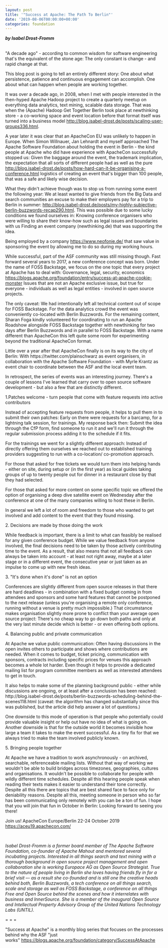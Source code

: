 ```yaml
---
layout: post
title: '"Success at Apache: The Path To Berlin"'
date: '2019-08-06T00:00:00+00:00'
categories: foundation
---
```

<div><strong><em>by Isabel Drost-Fromm</em></strong></div> 
  <div><br /></div> 

"A decade ago" - according to common wisdom for software engineering that's the equivalent of the stone age: The only constant is change - and rapid change at that.
  <p> </p> 
This blog post is going to tell an entirely different story: One about what persistence, patience and continuous engagement can accomplish. One about what can happen when people are working together.
  <p> </p> 

It was over a decade ago, in 2008, when I met with people interested in the then-hyped Apache Hadoop project to create a quarterly meetup on everything data analytics, text mining, scalable data storage. That was when the (Apache) Hadoop Get Together
Berlin took place at newthinking store - a co-working space and event location before that format itself was turned into a business model <a href="http://blog.isabel-drost.de/posts/scaling-user-groups336.html">http://blog.isabel-drost.de/posts/scaling-user-groups336.html</a>.
 <p> </p> 

A year later it was clear that an ApacheCon EU was unlikely to happen in Europe. When Simon Willnauer, Jan Lehnardt and myself approached The Apache Software Foundation about holding the event in Berlin - the kind people at Apache who did have experience with ApacheCon successfully stopped us: Given the baggage around the event, the trademark implication, the expectation that all sorts of different people had as well as the pure <a href="http://blog.isabel-drost.de/posts/how-hard-can-it-be-organising-a-conference.html">http://blog.isabel-drost.de/posts/how-hard-can-it-be-organising-a-conference.html</a> logistics of
creating an event that's bigger than 100 people, that was a safe and likely wise decision.
 <p> </p> 
What they didn't achieve though was to stop us from running some event the following year: We at least wanted to give friends from the Big Data and search communities an excuse to make their employers pay for a trip to Berlin in summer: <a href="http://blog.isabel-drost.de/posts/my-highly-subjective-berlin-buzzwords-recap290.html">http://blog.isabel-drost.de/posts/my-highly-subjective-berlin-buzzwords-recap290.html</a>. This was possible due to some lucky conditions we found ourselves in: 
Knowing  conference organisers who were willing to share their know-how such as legal issues and boundaries with us 
Finding an event company (newthinking.de) that was supporting the idea. 
 <p> </p>  Being employed by a company <a href="https://www.neofonie.de/">https://www.neofonie.de/</a> that saw value in sponsoring the event by allowing me to do so during my  working hours.
 <p> </p> 
While successful, part of the ASF community was still missing though. Fast forward several years to 2017, a new conference concept was born. Under the name of FOSS Backstage, we focus on the one topic that every project at Apache has to deal with: Governance, legal, security, economics <a href="https://blogs.apache.org/foundation/entry/success-at-apache-cookie-monster">https://blogs.apache.org/foundation/entry/success-at-apache-cookie-monster</a>
Issues that are not an Apache exclusive issue, but true for everyone - individuals as well as legal entities - involved in open source projects. 
 <p> </p> 
The only caveat: We had intentionally left all technical content out of scope for FOSS Backstage. For the data analytics crowd the event was conveniently co-located with Berlin Buzzwords. For the remaining content, Sharan Foga kindly volunteered for coordinating to run an Apache Roadshow alongside FOSS Backstage together with newthinking for two days after Berlin Buzzwords and in parallel to FOSS Backstage. With a name different than ApacheCon this left quite some room for experimenting beyond the traditional ApacheCon format.
<p>
Little over a year after that ApacheCon finally is on its way to the city of Berlin: With https://twitter.com/plainschwarz as event organisers, in collaboration with the Apache Software Foundation - with Myrle Krantz as event chair to coordinate between the ASF and the local event team.
<p>
In retrospect, the series of events was an interesting journey. There's a couple of lessons I've learned that carry over to open source software development - but also a few that are distinctly different.
<p>
1.Patches welcome - turn people that come with feature requests into active contributors
<p>
Instead of accepting feature requests from people, it helps to pull them in to submit their own patches: Early on there were requests for a barcamp, for a lightning talk session, for trainings. My response back then: Submit the idea through the CfP form, find someone to run it and we'll run it through the regular submission process adding it to the schedule if it fits.  
<p>
For the trainings we went for a slightly different approach: Instead of directly offering them ourselves we reached out to established training providers suggesting to run with a co-location/ co-promotion approach.
<p>
For those that asked for free tickets we would turn them into helping hands - either on site, during setup or (in the first year) as local guides taking groups of up to twenty people out for dinner in a restaurant close by that they had selected.
<p>
For those that asked for more content on some specific topic we offered the  option of organising a deep dive satellite event on Wednesday after the conference at one of the many companies willing to host these in Berlin.
<p>
In general we left a lot of room and freedom to those who wanted to get involved and add content to the event that they found missing.
<p>


<p></p>
2. Decisions are made by those doing the work
<p>
While feedback is important, there is a limit to what can feasibly be realised for any given conference budget. While we value feedback from anyone involved, the final decisions need to be taken by those actively contributing time to the event. As a result, that also means that not all feedback can always be taken into account - at least not right away, maybe at a later stage or in a different event, the consecutive year or just taken as an impulse to come up with new fresh ideas. 
<p>
3. "It's done when it's done" is not an option
<p>
Conferences are slightly different from open source releases in that there are hard deadlines - in combination with a fixed budget coming in from attendees and sponsors and some hard features that cannot be postponed to the next release (unless you're organising a remote only conference, running without a venue is pretty much impossible.) That circumstance makes organisation slightly more prone to conflict than your average open source project: There's no cheap way to go down both paths and only at the very last minute decide which is better - or even offering both options. 
<p>
4. Balancing public and private communication
<p>
At Apache we value public communication: Often having discussions in the open invites others to participate and shows where contributions are needed. When it comes to budget, ticket pricing, communication with sponsors, contracts including specific prices for venues this approach becomes a whole lot harder. Even though it helps to provide a dedicated mailing list for program committee members as well as interested attendees to get in touch. 
<p>
It also helps to make some of the planning background public - either while discussions are ongoing, or at least after a conclusion has been reached: http://blog.isabel-drost.de/posts/berlin-buzzwords-scheduling-behind-the-scenes118.html (caveat: the algorithm has changed substantially since this was published, but the article did help answer a lot of questions.)
<p>
One downside to this mode of operation is that people who potentially could provide valuable insight or help out have no idea of what is going on. Another downside is that for the outside world it becomes invisible how large a team it takes to make the event successful. As a tiny fix for that we always tried to make the team involved publicly known.
<p>
5. Bringing people together
<p>
At Apache we have a tradition to work asynchronously - on archived, searchable, referenceable mailing lists. Without that way of working we wouldn't be able to build bridges across timezones, geographies, cultures and organisations. It wouldn't be possible to collaborate for people with wildly different time schedules. Despite all this hearing people speak when reading their texts makes it easier to understand their tone correctly. Despite all this there are topics that are best shared face to face only for deniability reasons. Despite all this, meeting someone in person who so far has been communicating only remotely with you can be a ton of fun. I hope that you will join that fun in October in Berlin: Looking forward to seeing you there!
  <p> </p> 

Join us! ApacheCon Europe/Berlin 22-24 October 2019 <a href="https://aceu19.apachecon.com/">https://aceu19.apachecon.com/</a>

  <div><br /></div> 
  <p> </p> 
  <div><em>Isabel Drost-Fromm is a former board member of The Apache Software Foundation, co-founder of Apache Mahout and mentored several incubating projects. Interested in all things search and text mining with a thorough background in open source project management and open collaboration she is working Europace AG as Open Source Strategist. True to the nature of people living in Berlin she loves having friends fly in for a brief visit –- as a result she co-founded and is still one the creative heads behind both, Berlin Buzzwords, a tech conference on all things search, scale and storage as well as FOSS Backstage, a conference on all things Free and Open Source behind the scenes and how it interrelates with business and InnerSource. She is a member of the inaugural Open Source and Intellectual Property Advisory Group of the United Nations Technology Labs (UNTIL).</em></div> 
  <div> 
    <p style="font-style: italic;"><span style="font-style: normal;">= = =</span></p> 
  </div> 
  <p>&quot;Success at Apache&quot; is a monthly blog series that focuses on the processes behind why the ASF &quot;just works&quot;&nbsp;<a href="https://blogs.apache.org/foundation/category/SuccessAtApache">https://blogs.apache.org/foundation/category/SuccessAtApache</a> </p>
